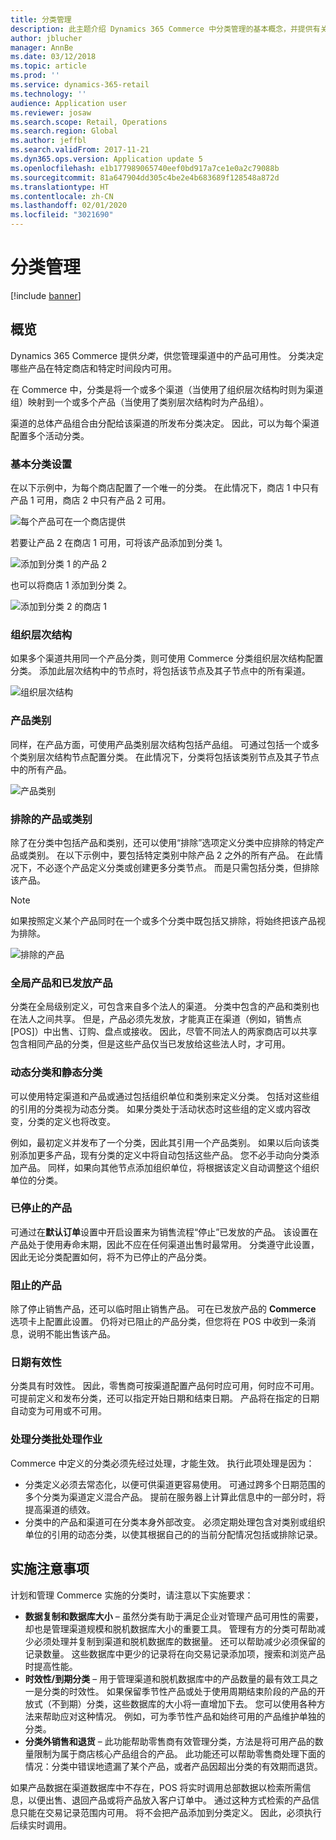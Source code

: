 ```yaml
---
title: 分类管理
description: 此主题介绍 Dynamics 365 Commerce 中分类管理的基本概念，并提供有关项目的实施注意事项。
author: jblucher
manager: AnnBe
ms.date: 03/12/2018
ms.topic: article
ms.prod: ''
ms.service: dynamics-365-retail
ms.technology: ''
audience: Application user
ms.reviewer: josaw
ms.search.scope: Retail, Operations
ms.search.region: Global
ms.author: jeffbl
ms.search.validFrom: 2017-11-21
ms.dyn365.ops.version: Application update 5
ms.openlocfilehash: e1b177989065740eef0bd917a7ce1e0a2c79088b
ms.sourcegitcommit: 81a647904dd305c4be2e4b683689f128548a872d
ms.translationtype: HT
ms.contentlocale: zh-CN
ms.lasthandoff: 02/01/2020
ms.locfileid: "3021690"
---
```

# <a name="assortment-management"></a>分类管理

[!include [banner](../includes/banner.md)]

## <a name="overview"></a>概览

Dynamics 365 Commerce 提供*分类*，供您管理渠道中的产品可用性。 分类决定哪些产品在特定商店和特定时间段内可用。

在 Commerce 中，分类是将一个或多个渠道（当使用了组织层次结构时则为渠道组）映射到一个或多个产品（当使用了类别层次结构时为产品组）。

渠道的总体产品组合由分配给该渠道的所发布分类决定。 因此，可以为每个渠道配置多个活动分类。

### <a name="basic-assortment-setup"></a>基本分类设置

在以下示例中，为每个商店配置了一个唯一的分类。 在此情况下，商店 1 中只有产品 1 可用，商店 2 中只有产品 2 可用。

![每个产品可在一个商店提供](./media/Managing-assortments-figure1.png)

若要让产品 2 在商店 1 可用，可将该产品添加到分类 1。

![添加到分类 1 的产品 2](./media/Managing-assortments-figure2.png)

也可以将商店 1 添加到分类 2。

![添加到分类 2 的商店 1](./media/Managing-assortments-figure3.png)

### <a name="organization-hierarchies"></a>组织层次结构

如果多个渠道共用同一个产品分类，则可使用 Commerce 分类组织层次结构配置分类。 添加此层次结构中的节点时，将包括该节点及其子节点中的所有渠道。

![组织层次结构](./media/Managing-assortments-figure4.png)

### <a name="product-categories"></a>产品类别

同样，在产品方面，可使用产品类别层次结构包括产品组。 可通过包括一个或多个类别层次结构节点配置分类。 在此情况下，分类将包括该类别节点及其子节点中的所有产品。

![产品类别](./media/Managing-assortments-figure5.png)

### <a name="excluded-products-or-categories"></a>排除的产品或类别

除了在分类中包括产品和类别，还可以使用“排除”选项定义分类中应排除的特定产品或类别。 在以下示例中，要包括特定类别中除产品 2 之外的所有产品。 在此情况下，不必逐个产品定义分类或创建更多分类节点。 而是只需包括分类，但排除该产品。

> [!NOTE]
> 如果按照定义某个产品同时在一个或多个分类中既包括又排除，将始终把该产品视为排除。

![排除的产品](./media/Managing-assortments-figure6.png)

### <a name="global-and-released-products"></a>全局产品和已发放产品

分类在全局级别定义，可包含来自多个法人的渠道。 分类中包含的产品和类别也在法人之间共享。 但是，产品必须先发放，才能真正在渠道（例如，销售点 \[POS\]）中出售、订购、盘点或接收。 因此，尽管不同法人的两家商店可以共享包含相同产品的分类，但是这些产品仅当已发放给这些法人时，才可用。

### <a name="dynamic-and-static-assortments"></a>动态分类和静态分类

可以使用特定渠道和产品或通过包括组织单位和类别来定义分类。 包括对这些组的引用的分类视为动态分类。 如果分类处于活动状态时这些组的定义或内容改变，分类的定义也将改变。

例如，最初定义并发布了一个分类，因此其引用一个产品类别。 如果以后向该类别添加更多产品，现有分类的定义中将自动包括这些产品。 您不必手动向分类添加产品。 同样，如果向其他节点添加组织单位，将根据该定义自动调整这个组织单位的分类。

### <a name="stopped-products"></a>已停止的产品

可通过在**默认订单**设置中开启设置来为销售流程“停止”已发放的产品。 该设置在产品处于使用寿命末期，因此不应在任何渠道出售时最常用。 分类遵守此设置，因此无论分类配置如何，将不为已停止的产品分类。

### <a name="blocked-products"></a>阻止的产品

除了停止销售产品，还可以临时阻止销售产品。 可在已发放产品的 **Commerce** 选项卡上配置此设置。 仍将对已阻止的产品分类，但您将在 POS 中收到一条消息，说明不能出售该产品。

### <a name="date-effectivity"></a>日期有效性

分类具有时效性。 因此，零售商可按渠道配置产品何时应可用，何时应不可用。 可提前定义和发布分类，还可以指定开始日期和结束日期。 产品将在指定的日期自动变为可用或不可用。

### <a name="process-assortments-batch-job"></a>处理分类批处理作业

Commerce 中定义的分类必须先经过处理，才能生效。 执行此项处理是因为：

- 分类定义必须去常态化，以便可供渠道更容易使用。 可通过跨多个日期范围的多个分类为渠道定义混合产品。 提前在服务器上计算此信息中的一部分时，将提高渠道的绩效。
- 分类中的产品和渠道可在分类本身外部改变。 必须定期处理包含对类别或组织单位的引用的动态分类，以使其根据自己的的当前分配情况包括或排除记录。

## <a name="implementation-considerations"></a>实施注意事项

计划和管理 Commerce 实施的分类时，请注意以下实施要求：

- **数据复制和数据库大小** – 虽然分类有助于满足企业对管理产品可用性的需要，却也是管理渠道规模和脱机数据库大小的重要工具。 管理有方的分类可帮助减少必须处理并复制到渠道和脱机数据库的数据量。 还可以帮助减少必须保留的记录数量。 这些数据库中更少的记录将在向交易记录添加项，搜索和浏览产品时提高性能。
- **时效性/到期分类** – 用于管理渠道和脱机数据库中的产品数量的最有效工具之一是分类的时效性。 如果保留季节性产品或处于使用周期结束阶段的产品的开放式（不到期）分类，这些数据库的大小将一直增加下去。 您可以使用各种方法来帮助应对这种情况。 例如，可为季节性产品和始终可用的产品维护单独的分类。
- **分类外销售和退货** – 此功能帮助零售商有效管理分类，方法是将可用产品的数量限制为属于商店核心产品组合的产品。 此功能还可以帮助零售商处理下面的情况：分类中错误地遗漏了某个产品，或者产品因超出分类的有效期而退货。

如果产品数据在渠道数据库中不存在，POS 将实时调用总部数据以检索所需信息，以便出售、退回产品或将产品放入客户订单中。 通过这种方式检索的产品信息只能在交易记录范围内可用。 将不会把产品添加到分类定义。 因此，必须执行后续实时调用。
